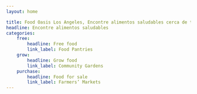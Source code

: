 ```yaml
---
layout: home

title: Food Oasis Los Angeles, Encontre alimentos saludables cerca de ti
headline: Encontre alimentos saludables
categories:
    free:
        headline: Free food
        link_label: Food Pantries
    grow:
        headline: Grow food
        link_label: Community Gardens
    purchase:
        headline: Food for sale
        link_label: Farmers’ Markets
---
```

